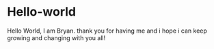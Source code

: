 # Hello-world

Hello World, I am Bryan. thank you for having me and i hope i can keep growing and changing with you all!
